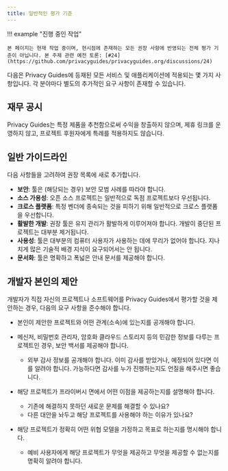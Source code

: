```yaml
---
title: 일반적인 평가 기준
---
```


!!! example "진행 중인 작업"

    본 페이지는 현재 작업 중이며, 현시점에 존재하는 모든 권장 사항에 반영되는 전체 평가 기준이 아닙니다. 본 주제 관련 예전 토론: [#24](https://github.com/privacyguides/privacyguides.org/discussions/24)

다음은 Privacy Guides에 등재된 모든 서비스 및 애플리케이션에 적용되는 몇 가지 사항입니다. 각 분야마다 별도의 추가적인 요구 사항이 존재할 수 있습니다.

## 재무 공시

Privacy Guides는 특정 제품을 추천함으로써 수익을 창출하지 않으며, 제휴 링크를 운영하지 않고, 프로젝트 후원자에게 특례를 적용하지도 않습니다.

## 일반 가이드라인

다음 사항들을 고려하여 권장 목록에 새로 추가합니다.

- **보안**: 툴은 (해당되는 경우) 보안 모범 사례를 따라야 합니다.
- **소스 가용성**: 오픈 소스 프로젝트는 일반적으로 독점 프로젝트보다 우선됩니다.
- **크로스 플랫폼**: 특정 벤더에 종속되는 것을 피하기 위해 일반적으로 크로스 플랫폼을 우선합니다.
- **활발한 개발**: 권장 툴은 유지 관리가 활발하게 이루어져야 합니다. 개발이 중단된 프로젝트는 대부분 제거됩니다.
- **사용성**: 툴은 대부분의 컴퓨터 사용자가 사용하는 데에 무리가 없어야 합니다. 지나치게 많은 기술적 배경 지식이 요구되어서는 안 됩니다.
- **문서화**: 툴은 명확하고 폭넓은 안내 문서를 제공해야 합니다.

## 개발자 본인의 제안

개발자가 직접 자신의 프로젝트나 소프트웨어를 Privacy Guides에서 평가할 것을 제안하는 경우, 다음의 요구 사항을 준수해야 합니다.

- 본인이 제안한 프로젝트와 어떤 관계(소속)에 있는지를 공개해야 합니다.

- 메신저, 비밀번호 관리자, 암호화 클라우드 스토리지 등의 민감한 정보를 다루는 프로젝트인 경우, 보안 백서를 제공해야 합니다.
    - 외부 감사 정보를 공개해야 합니다. 이미 감사를 받았거나, 예정되어 있다면 이를 알려야 합니다. 가능하다면 감사를 누가 진행하는지도 언질을 해주시면 좋습니다.

- 해당 프로젝트가 프라이버시 면에서 어떤 이점을 제공하는지를 설명해야 합니다.
    - 기존에 해결하지 못하던 새로운 문제를 해결할 수 있나요?
    - 다른 대안을 놔두고 해당 프로젝트를 사용해야 하는 이유가 있나요?

- 해당 프로젝트가 정확히 어떤 위협 모델을 가정하고 목표로 하는지를 명시해야 합니다.
    - 예비 사용자에게 해당 프로젝트가 무엇을 제공하고 무엇을 제공할 수 없는지를 명확히 알려야 합니다.
